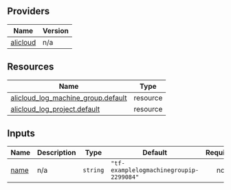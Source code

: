 <!-- BEGIN_TF_DOCS -->
## Providers

| Name | Version |
|------|---------|
| <a name="provider_alicloud"></a> [alicloud](#provider\_alicloud) | n/a |

## Resources

| Name | Type |
|------|------|
| [alicloud_log_machine_group.default](https://registry.terraform.io/providers/hashicorp/alicloud/latest/docs/resources/log_machine_group) | resource |
| [alicloud_log_project.default](https://registry.terraform.io/providers/hashicorp/alicloud/latest/docs/resources/log_project) | resource |

## Inputs

| Name | Description | Type | Default | Required |
|------|-------------|------|---------|:--------:|
| <a name="input_name"></a> [name](#input\_name) | n/a | `string` | `"tf-examplelogmachinegroupip-2299084"` | no |
<!-- END_TF_DOCS -->    